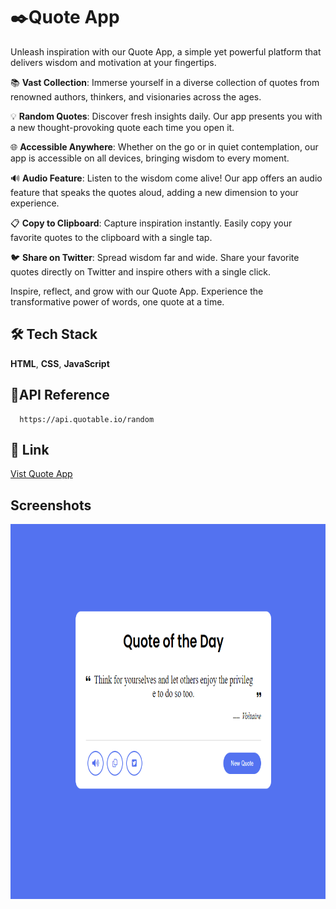 # ✒️Quote App

Unleash inspiration with our Quote App, a simple yet powerful platform that delivers wisdom and motivation at your fingertips.

📚 **Vast Collection**: Immerse yourself in a diverse collection of quotes from renowned authors, thinkers, and visionaries across the ages.

💡 **Random Quotes**: Discover fresh insights daily. Our app presents you with a new thought-provoking quote each time you open it.

🌐 **Accessible Anywhere**: Whether on the go or in quiet contemplation, our app is accessible on all devices, bringing wisdom to every moment.

🔊 **Audio Feature**: Listen to the wisdom come alive! Our app offers an audio feature that speaks the quotes aloud, adding a new dimension to your experience.

📋 **Copy to Clipboard**: Capture inspiration instantly. Easily copy your favorite quotes to the clipboard with a single tap.

🐦 **Share on Twitter**: Spread wisdom far and wide. Share your favorite quotes directly on Twitter and inspire others with a single click.

Inspire, reflect, and grow with our Quote App. Experience the transformative power of words, one quote at a time. 


## 🛠 Tech Stack

**HTML**, **CSS**, **JavaScript**

## 🔄API Reference

```
  https://api.quotable.io/random
```



## 🚀 Link
[Vist Quote App](https://rishikumrawat02.github.io/QuoteApp/)



    
## Screenshots

<p align="center">
  <img src="Quote.png" alt="Screenshot 1" width="800" height="600"/>
</p>

